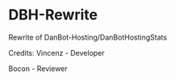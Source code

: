 # DBH-Rewrite
Rewrite of DanBot-Hosting/DanBotHostingStats


Credits:
Vincenz - Developer

Bocon - Reviewer
